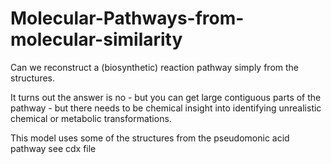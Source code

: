 # Molecular-Pathways-from-molecular-similarity
Can we reconstruct a (biosynthetic) reaction pathway simply from the structures. 

It turns out the answer is no - but you can get large contiguous parts of the pathway - but there needs to be chemical insight into identifying unrealistic chemical or metabolic transformations.

This model uses some of the structures from the pseudomonic acid pathway see cdx file


